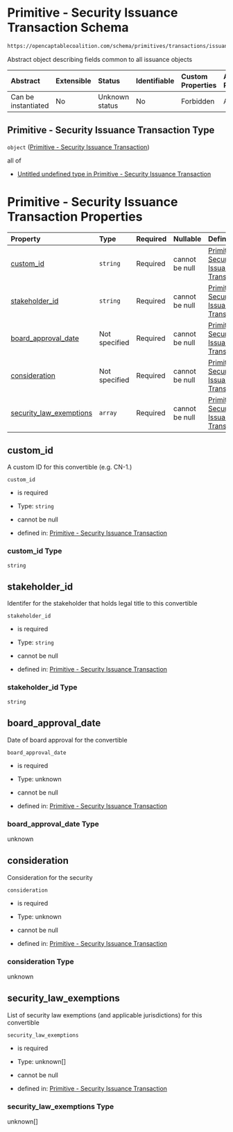 # Primitive - Security Issuance Transaction Schema

```txt
https://opencaptablecoalition.com/schema/primitives/transactions/issuance/base_issuance
```

Abstract object describing fields common to all issuance objects

| Abstract            | Extensible | Status         | Identifiable | Custom Properties | Additional Properties | Access Restrictions | Defined In                                                                                                                |
| :------------------ | :--------- | :------------- | :----------- | :---------------- | :-------------------- | :------------------ | :------------------------------------------------------------------------------------------------------------------------ |
| Can be instantiated | No         | Unknown status | No           | Forbidden         | Allowed               | none                | [BaseIssuance.schema.json](../../schema/primitives/transactions/issuance/BaseIssuance.schema.json "open original schema") |

## Primitive - Security Issuance Transaction Type

`object` ([Primitive - Security Issuance Transaction](baseissuance.md))

all of

*   [Untitled undefined type in Primitive - Security Issuance Transaction](baseissuance-allof-0.md "check type definition")

# Primitive - Security Issuance Transaction Properties

| Property                                            | Type          | Required | Nullable       | Defined by                                                                                                                                                                                                                                         |
| :-------------------------------------------------- | :------------ | :------- | :------------- | :------------------------------------------------------------------------------------------------------------------------------------------------------------------------------------------------------------------------------------------------- |
| [custom_id](#custom_id)                             | `string`      | Required | cannot be null | [Primitive - Security Issuance Transaction](baseissuance-properties-custom_id.md "https://opencaptablecoalition.com/schema/primitives/transactions/issuance/base_issuance#/properties/custom_id")                                                  |
| [stakeholder_id](#stakeholder_id)                   | `string`      | Required | cannot be null | [Primitive - Security Issuance Transaction](baseissuance-properties-stakeholder_id.md "https://opencaptablecoalition.com/schema/primitives/transactions/issuance/base_issuance#/properties/stakeholder_id")                                        |
| [board_approval_date](#board_approval_date)         | Not specified | Required | cannot be null | [Primitive - Security Issuance Transaction](baseissuance-properties-board_approval_date.md "https://opencaptablecoalition.com/schema/primitives/transactions/issuance/base_issuance#/properties/board_approval_date")                              |
| [consideration](#consideration)                     | Not specified | Required | cannot be null | [Primitive - Security Issuance Transaction](baseissuance-properties-consideration.md "https://opencaptablecoalition.com/schema/primitives/transactions/issuance/base_issuance#/properties/consideration")                                          |
| [security_law_exemptions](#security_law_exemptions) | `array`       | Required | cannot be null | [Primitive - Security Issuance Transaction](baseissuance-properties-security-issuance---security-exemption-array.md "https://opencaptablecoalition.com/schema/primitives/transactions/issuance/base_issuance#/properties/security_law_exemptions") |

## custom_id

A custom ID for this convertible (e.g. CN-1.)

`custom_id`

*   is required

*   Type: `string`

*   cannot be null

*   defined in: [Primitive - Security Issuance Transaction](baseissuance-properties-custom_id.md "https://opencaptablecoalition.com/schema/primitives/transactions/issuance/base_issuance#/properties/custom_id")

### custom_id Type

`string`

## stakeholder_id

Identifer for the stakeholder that holds legal title to this convertible

`stakeholder_id`

*   is required

*   Type: `string`

*   cannot be null

*   defined in: [Primitive - Security Issuance Transaction](baseissuance-properties-stakeholder_id.md "https://opencaptablecoalition.com/schema/primitives/transactions/issuance/base_issuance#/properties/stakeholder_id")

### stakeholder_id Type

`string`

## board_approval_date

Date of board approval for the convertible

`board_approval_date`

*   is required

*   Type: unknown

*   cannot be null

*   defined in: [Primitive - Security Issuance Transaction](baseissuance-properties-board_approval_date.md "https://opencaptablecoalition.com/schema/primitives/transactions/issuance/base_issuance#/properties/board_approval_date")

### board_approval_date Type

unknown

## consideration

Consideration for the security

`consideration`

*   is required

*   Type: unknown

*   cannot be null

*   defined in: [Primitive - Security Issuance Transaction](baseissuance-properties-consideration.md "https://opencaptablecoalition.com/schema/primitives/transactions/issuance/base_issuance#/properties/consideration")

### consideration Type

unknown

## security_law_exemptions

List of security law exemptions (and applicable jurisdictions) for this convertible

`security_law_exemptions`

*   is required

*   Type: unknown\[]

*   cannot be null

*   defined in: [Primitive - Security Issuance Transaction](baseissuance-properties-security-issuance---security-exemption-array.md "https://opencaptablecoalition.com/schema/primitives/transactions/issuance/base_issuance#/properties/security_law_exemptions")

### security_law_exemptions Type

unknown\[]
